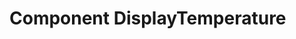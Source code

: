 # Component DisplayTemperature 

[Git branch]:(https://github.com/codiku/react-native-temperature-converter/tree/004-EN-diplay-temperature-component)